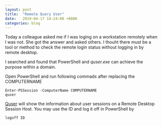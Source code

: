 ```yaml
---
layout: post
title:  "Remote Query User"
date:   2019-04-17 14:24:00 +0800
categories: blog
---
```


Today a colleague asked me if I was loging on a workstation remotely when I was not. She got the answer and asked others. I thouht there must be a tool or method to check the remote login status without logging in by remote desktop.

I searched and found that PowerShell and _quser.exe_ can achieve the purpose within a domain.

Open PowerShell and run following commads after replacing the COMPUTERNAME

    Enter-PSSession -ComputerName COMPUTERNAME
    quser

[Quser](https://docs.microsoft.com/en-us/windows-server/administration/windows-commands/quser) will show the information about user sessions on a Remote Desktop Session Host. You may use the ID and log it off in PowerShell by

    logoff ID
